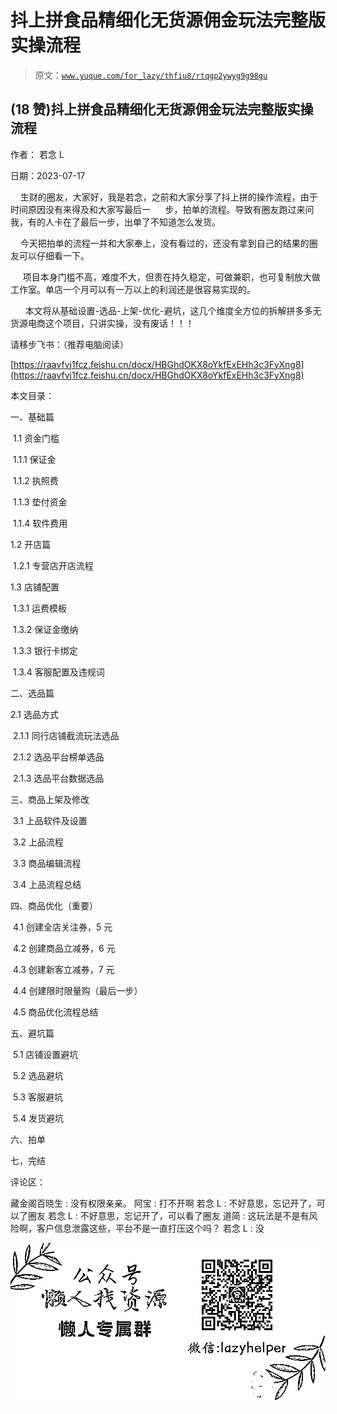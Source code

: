 # 抖上拼食品精细化无货源佣金玩法完整版实操流程

> 原文：[`www.yuque.com/for_lazy/thfiu8/rtqgp2ywyg9g98gu`](https://www.yuque.com/for_lazy/thfiu8/rtqgp2ywyg9g98gu)



## (18 赞)抖上拼食品精细化无货源佣金玩法完整版实操流程 

作者： 若念 L 

日期：2023-07-17 

    生财的圈友，大家好，我是若念，之前和大家分享了抖上拼的操作流程，由于时间原因没有来得及和大家写最后一      步，拍单的流程。导致有圈友跑过来问我，有的人卡在了最后一步，出单了不知道怎么发货。 

    今天把拍单的流程一并和大家奉上，没有看过的，还没有拿到自己的结果的圈友可以仔细看一下。 

     项目本身门槛不高，难度不大，但贵在持久稳定，可做兼职，也可复制放大做工作室。单店一个月可以有一万以上的利润还是很容易实现的。 

      本文将从基础设置-选品-上架-优化-避坑，这几个维度全方位的拆解拼多多无货源电商这个项目，只讲实操，没有废话！！！ 

请移步飞书：（推荐电脑阅读） 

[https://raavfvj1fcz.feishu.cn/docx/HBGhdOKX8oYkfExEHh3c3FyXng8](https://raavfvj1fcz.feishu.cn/docx/HBGhdOKX8oYkfExEHh3c3FyXng8) 

本文目录： 

一、基础篇 

 1.1 资金门槛 

 1.1.1 保证金 

 1.1.2 执照费 

 1.1.3 垫付资金 

 1.1.4 软件费用 

1.2 开店篇 

 1.2.1 专营店开店流程 

1.3 店铺配置 

 1.3.1 运费模板 

 1.3.2 保证金缴纳 

 1.3.3 银行卡绑定 

 1.3.4 客服配置及违规词 

二、选品篇 

2.1 选品方式 

 2.1.1 同行店铺截流玩法选品 

 2.1.2 选品平台榜单选品 

 2.1.3 选品平台数据选品 

三、商品上架及修改 

 3.1 上品软件及设置 

 3.2 上品流程 

 3.3 商品编辑流程 

 3.4 上品流程总结 

四、商品优化（重要） 

 4.1 创建全店关注券，5 元 

 4.2 创建商品立减券，6 元 

 4.3 创建新客立减券，7 元 

 4.4 创建限时限量购（最后一步） 

 4.5 商品优化流程总结 

五、避坑篇 

 5.1 店铺设置避坑 

 5.2 选品避坑 

 5.3 客服避坑 

 5.4 发货避坑 

六、拍单 

七，完结 

评论区： 

藏金阁百晓生 : 没有权限亲亲。 阿宝 : 打不开啊 若念 L : 不好意思，忘记开了，可以了圈友 若念 L : 不好意思，忘记开了，可以看了圈友 道简 : 这玩法是不是有风险啊，客户信息泄露这些，平台不是一直打压这个吗？ 若念 L : 没 

![](img/894d30a529e7c37bcd3392323c99941c.png)  